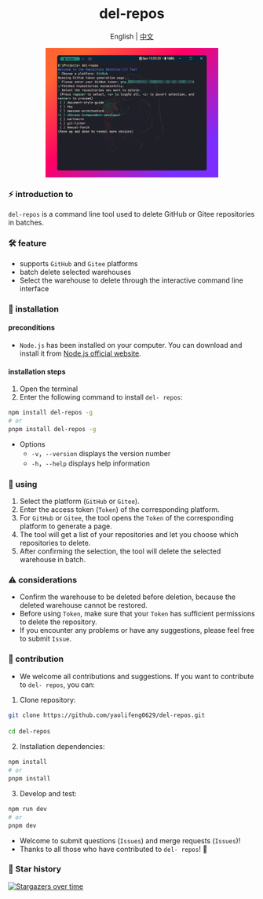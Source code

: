 <h1 align="center">del-repos</h1>

<p align="center">English | <a href="./README.zh.md">中文</a></p>

<p style="display: flex; justify-content: center; align-items: center;"><img src="screen.png" width="70%"/></p>

### ⚡ introduction to

`del-repos` is a command line tool used to delete GitHub or Gitee repositories in batches.

### 🛠️ feature

-   supports `GitHub` and `Gitee` platforms
-   batch delete selected warehouses
-   Select the warehouse to delete through the interactive command line interface

### 🚀 installation

#### preconditions

-   `Node.js` has been installed on your computer. You can download and install it from [Node.js official website](https://nodejs.org/).

#### installation steps

1. Open the terminal
2. Enter the following command to install `del- repos`:

```bash
npm install del-repos -g
# or
pnpm install del-repos -g
```

-   Options
    -   `-v`，`--version` displays the version number
    -   `-h`，`--help` displays help information

### 🌟 using

1. Select the platform (`GitHub` or `Gitee`).
2. Enter the access token (`Token`) of the corresponding platform.
3. For `GitHub` or `Gitee`, the tool opens the `Token` of the corresponding platform to generate a page.
4. The tool will get a list of your repositories and let you choose which repositories to delete.
5. After confirming the selection, the tool will delete the selected warehouse in batch.

### ⚠️ considerations

-   Confirm the warehouse to be deleted before deletion, because the deleted warehouse cannot be restored.
-   Before using `Token`, make sure that your `Token` has sufficient permissions to delete the repository.
-   If you encounter any problems or have any suggestions, please feel free to submit `Issue`.

### 🙌 contribution

-   We welcome all contributions and suggestions. If you want to contribute to `del- repos`, you can:

1. Clone repository:

```bash
git clone https://github.com/yaolifeng0629/del-repos.git

cd del-repos
```

2. Installation dependencies:

```bash
npm install
# or
pnpm install
```

3. Develop and test:

```bash
npm run dev
# or
pnpm dev
```

-   Welcome to submit questions (`Issues`) and merge requests (`Issues`)!
-   Thanks to all those who have contributed to `del- repos`! 🎉

### 🚀 Star history
[![Stargazers over time](https://starchart.cc/yaolifeng0629/del-repos.svg?variant=adaptive)](https://starchart.cc/yaolifeng0629/del-repos)
